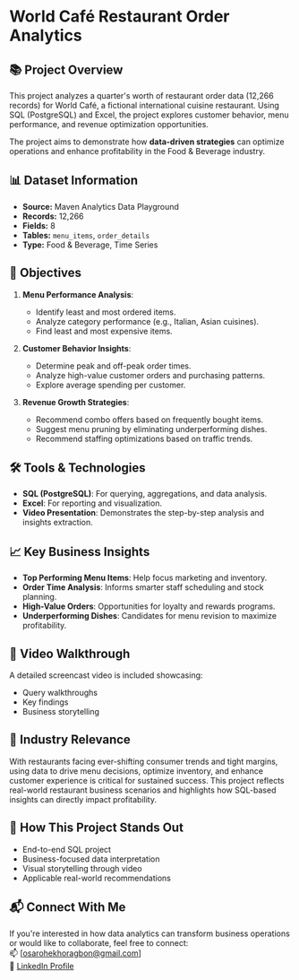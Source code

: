 # World Café Restaurant Order Analytics

## 📚 Project Overview
This project analyzes a quarter's worth of restaurant order data (12,266 records) for World Café, a fictional international cuisine restaurant. Using SQL (PostgreSQL) and Excel, the project explores customer behavior, menu performance, and revenue optimization opportunities.

The project aims to demonstrate how **data-driven strategies** can optimize operations and enhance profitability in the Food & Beverage industry.

## 📊 Dataset Information
- **Source:** Maven Analytics Data Playground
- **Records:** 12,266
- **Fields:** 8
- **Tables:** `menu_items`, `order_details`
- **Type:** Food & Beverage, Time Series

## 🎯 Objectives
1. **Menu Performance Analysis**:
   - Identify least and most ordered items.
   - Analyze category performance (e.g., Italian, Asian cuisines).
   - Find least and most expensive items.

2. **Customer Behavior Insights**:
   - Determine peak and off-peak order times.
   - Analyze high-value customer orders and purchasing patterns.
   - Explore average spending per customer.

3. **Revenue Growth Strategies**:
   - Recommend combo offers based on frequently bought items.
   - Suggest menu pruning by eliminating underperforming dishes.
   - Recommend staffing optimizations based on traffic trends.

## 🛠️ Tools & Technologies
- **SQL (PostgreSQL)**: For querying, aggregations, and data analysis.
- **Excel**: For reporting and visualization.
- **Video Presentation**: Demonstrates the step-by-step analysis and insights extraction.

## 📈 Key Business Insights
- **Top Performing Menu Items**: Help focus marketing and inventory.
- **Order Time Analysis**: Informs smarter staff scheduling and stock planning.
- **High-Value Orders**: Opportunities for loyalty and rewards programs.
- **Underperforming Dishes**: Candidates for menu revision to maximize profitability.

## 🎥 Video Walkthrough
A detailed screencast video is included showcasing:
- Query walkthroughs
- Key findings
- Business storytelling

## 📝 Industry Relevance
With restaurants facing ever-shifting consumer trends and tight margins, using data to drive menu decisions, optimize inventory, and enhance customer experience is critical for sustained success. This project reflects real-world restaurant business scenarios and highlights how SQL-based insights can directly impact profitability.

## 🚀 How This Project Stands Out
- End-to-end SQL project
- Business-focused data interpretation
- Visual storytelling through video
- Applicable real-world recommendations

## 📬 Connect With Me
If you're interested in how data analytics can transform business operations or would like to collaborate, feel free to connect:  
📫 [osarohekhoragbon@gmail.com]  
🔗 [LinkedIn Profile](https://www.linkedin.com/in/osaroh-ekhoragbon/)
